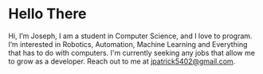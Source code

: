 # Hello There
Hi, I’m Joseph, I am a student in Computer Science, and I love to program.
I’m interested in Robotics, Automation, Machine Learning and Everything that has to do with computers.
I'm currently seeking any jobs that allow me to grow as a developer.
Reach out to me at jpatrick5402@gmail.com.
